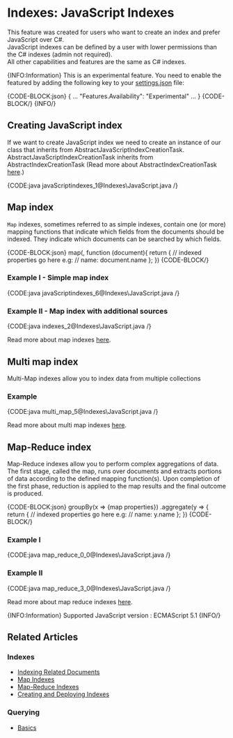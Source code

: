 # Indexes: JavaScript Indexes

This feature was created for users who want to create an index and prefer JavaScript over C#.   
JavaScript indexes can be defined by a user with lower permissions than the C# indexes (admin not required).   
All other capabilities and features are the same as C# indexes.   

{INFO:Information}
This is an experimental feature.
You need to enable the featured by adding the following key to your [settings.json](../server/configuration/configuration-options#json) file:

{CODE-BLOCK:json}
{
    ...
    "Features.Availability": "Experimental"
    ...
}
{CODE-BLOCK/}
{INFO/}

## Creating  JavaScript index

If we want to create JavaScript index we need to create an instance of our class that inherits 
from AbstractJavaScriptIndexCreationTask.   
AbstractJavaScriptIndexCreationTask inherits from AbstractIndexCreationTask 
(Read more about AbstractIndexCreationTask [here](../indexes/creating-and-deploying#Using-AbstractIndexCreationTask).)

{CODE:java javaScriptindexes_1@Indexes\JavaScript.java /}

## Map index

`Map` indexes, sometimes referred to as simple indexes, contain one (or more) mapping functions that indicate which fields from the documents should be indexed. 
They indicate which documents can be searched by which fields.

{CODE-BLOCK:json}
   map(<collection-name>, function (document){
        return {
            // indexed properties go here e.g:
            // name: document.name
        };
    })
{CODE-BLOCK/}

### Example I - Simple map index

{CODE:java javaScriptindexes_6@Indexes\JavaScript.java /}

### Example II - Map index with additional sources

{CODE:java indexes_2@Indexes\JavaScript.java /}

Read more about map indexes [here](../indexes/map-indexes).

## Multi map index

Multi-Map indexes allow you to index data from multiple collections

### Example

{CODE:java multi_map_5@Indexes\JavaScript.java /}

Read more about multi map indexes [here](../indexes/map-reduce-indexes).

## Map-Reduce index
Map-Reduce indexes allow you to perform complex aggregations of data.
The first stage, called the map, runs over documents and extracts portions of data according to the defined mapping function(s).
Upon completion of the first phase, reduction is applied to the map results and the final outcome is produced.

{CODE-BLOCK:json}
   groupBy(x => {map properties})
        .aggregate(y => {
            return {
                // indexed properties go here e.g:
                // name: y.name
            };
        })
{CODE-BLOCK/}

### Example I

{CODE:java map_reduce_0_0@Indexes\JavaScript.java /}

### Example II

{CODE:java map_reduce_3_0@Indexes\JavaScript.java /}

Read more about map reduce indexes [here](../indexes/multi-map-indexes).

{INFO:Information}
Supported JavaScript version : ECMAScript 5.1
{INFO/}

## Related Articles

### Indexes

- [Indexing Related Documents](../indexes/indexing-related-documents)
- [Map Indexes](../indexes/map-indexes)
- [Map-Reduce Indexes](../indexes/map-reduce-indexes)
- [Creating and Deploying Indexes](../indexes/creating-and-deploying)

### Querying
- [Basics](../indexes/querying/basics)
